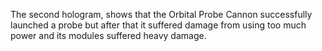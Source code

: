 The second hologram, shows that the Orbital Probe Cannon successfully launched a probe but after that it suffered damage from using too much power and its modules suffered heavy damage.